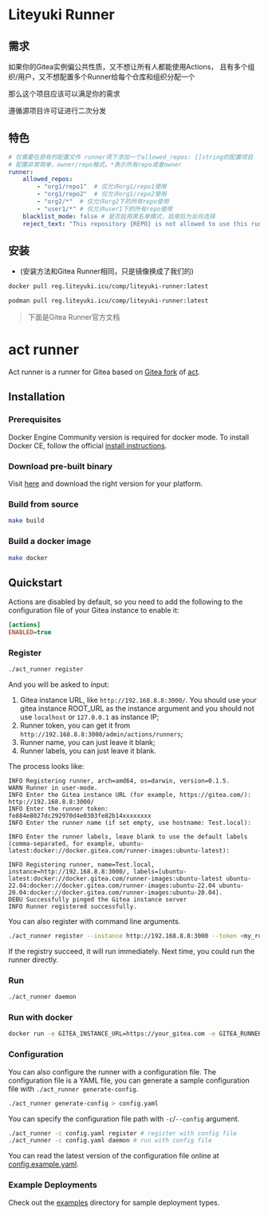 # Liteyuki Runner

## 需求
如果你的Gitea实例偏公共性质，又不想让所有人都能使用Actions，
且有多个组织/用户，又不想配置多个Runner给每个仓库和组织分配一个

那么这个项目应该可以满足你的需求

遵循源项目许可证进行二次分发

## 特色
```yaml
# 仅需要在原有的配置文件 runner项下添加一个allowed_repos: []string的配置项目
# 配置非常简单，owner/repo格式。*表示所有repo或者owner
runner:
    allowed_repos:
        - "org1/repo1"  # 仅允许org1/repo1使用
        - "org1/repo2"  # 仅允许org1/repo2使用
        - "org2/*"  # 仅允许org2下的所有repo使用
        - "user1/*" # 仅允许user1下的所有repo使用
    blacklist_mode: false # 是否启用黑名单模式，启用后为反向选择
    reject_text: "This repository {REPO} is not allowed to use this runner {RUNNER} to run workflows." # 禁止使用actions时的提示文本
```

## 安装
- (安装方法和Gitea Runner相同，只是镜像换成了我们的)

```bash
docker pull reg.liteyuki.icu/comp/liteyuki-runner:latest

podman pull reg.liteyuki.icu/comp/liteyuki-runner:latest
```


> 下面是Gitea Runner官方文档

# act runner

Act runner is a runner for Gitea based on [Gitea fork](https://gitea.com/gitea/act) of [act](https://github.com/nektos/act).

## Installation

### Prerequisites

Docker Engine Community version is required for docker mode. To install Docker CE, follow the official [install instructions](https://docs.docker.com/engine/install/).

### Download pre-built binary

Visit [here](https://dl.gitea.com/act_runner/) and download the right version for your platform.

### Build from source

```bash
make build
```

### Build a docker image

```bash
make docker
```

## Quickstart

Actions are disabled by default, so you need to add the following to the configuration file of your Gitea instance to enable it:

```ini
[actions]
ENABLED=true
```

### Register

```bash
./act_runner register
```

And you will be asked to input:

1. Gitea instance URL, like `http://192.168.8.8:3000/`. You should use your gitea instance ROOT_URL as the instance argument
 and you should not use `localhost` or `127.0.0.1` as instance IP;
2. Runner token, you can get it from `http://192.168.8.8:3000/admin/actions/runners`;
3. Runner name, you can just leave it blank;
4. Runner labels, you can just leave it blank.

The process looks like:

```text
INFO Registering runner, arch=amd64, os=darwin, version=0.1.5.
WARN Runner in user-mode.
INFO Enter the Gitea instance URL (for example, https://gitea.com/):
http://192.168.8.8:3000/
INFO Enter the runner token:
fe884e8027dc292970d4e0303fe82b14xxxxxxxx
INFO Enter the runner name (if set empty, use hostname: Test.local):

INFO Enter the runner labels, leave blank to use the default labels (comma-separated, for example, ubuntu-latest:docker://docker.gitea.com/runner-images:ubuntu-latest):

INFO Registering runner, name=Test.local, instance=http://192.168.8.8:3000/, labels=[ubuntu-latest:docker://docker.gitea.com/runner-images:ubuntu-latest ubuntu-22.04:docker://docker.gitea.com/runner-images:ubuntu-22.04 ubuntu-20.04:docker://docker.gitea.com/runner-images:ubuntu-20.04].
DEBU Successfully pinged the Gitea instance server
INFO Runner registered successfully.
```

You can also register with command line arguments.

```bash
./act_runner register --instance http://192.168.8.8:3000 --token <my_runner_token> --no-interactive
```

If the registry succeed, it will run immediately. Next time, you could run the runner directly.

### Run

```bash
./act_runner daemon
```

### Run with docker

```bash
docker run -e GITEA_INSTANCE_URL=https://your_gitea.com -e GITEA_RUNNER_REGISTRATION_TOKEN=<your_token> -v /var/run/docker.sock:/var/run/docker.sock --name my_runner gitea/act_runner:nightly
```

### Configuration

You can also configure the runner with a configuration file.
The configuration file is a YAML file, you can generate a sample configuration file with `./act_runner generate-config`.

```bash
./act_runner generate-config > config.yaml
```

You can specify the configuration file path with `-c`/`--config` argument.

```bash
./act_runner -c config.yaml register # register with config file
./act_runner -c config.yaml daemon # run with config file
```

You can read the latest version of the configuration file online at [config.example.yaml](internal/pkg/config/config.example.yaml).

### Example Deployments

Check out the [examples](examples) directory for sample deployment types.
